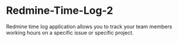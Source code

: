 Redmine-Time-Log-2
================

Redmine time log application allows you to track your team members working hours on a specific issue or specific project.
